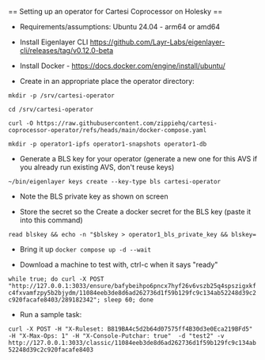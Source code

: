 == Setting up an operator for Cartesi Coprocessor on Holesky == 

* Requirements/assumptions: Ubuntu 24.04 - arm64 or amd64
* Install Eigenlayer CLI https://github.com/Layr-Labs/eigenlayer-cli/releases/tag/v0.12.0-beta
* Install Docker - https://docs.docker.com/engine/install/ubuntu/

* Create in an appropriate place the operator directory:

```mkdir -p /srv/cartesi-operator```

```cd /srv/cartesi-operator```

```curl -O https://raw.githubusercontent.com/zippiehq/cartesi-coprocessor-operator/refs/heads/main/docker-compose.yaml```

```mkdir -p operator1-ipfs operator1-snapshots operator1-db```

* Generate a BLS key for your operator (generate a new one for this AVS if you already run existing AVS, don't reuse keys)

```~/bin/eigenlayer keys create --key-type bls cartesi-operator```

- Note the BLS private key as shown on screen

* Store the secret so the Create a docker secret for the BLS key (paste it into this command)

```read blskey && echo -n "$blskey > operator1_bls_private_key && blskey=```
 
* Bring it up
```docker compose up -d --wait```

* Download a machine to test with, ctrl-c when it says "ready"

```while true; do curl -X POST "http://127.0.0.1:3033/ensure/bafybeihpo6pncx7hyf26v6vszb25q4spszigxkfc4fxvamfzpy5b2bjydm/11084eeb3de8d6ad262736d1f59b129fc9c134ab52248d39c2c920facafe8403/289182342"; sleep 60; done```

* Run a sample task:

```curl -X POST -H "X-Ruleset: B819BA4c5d2b64d07575ff4B30d3e0Eca219BFd5" -H "X-Max-Ops: 1" -H "X-Console-Putchar: true"  -d "test2" -v http://127.0.0.1:3033/classic/11084eeb3de8d6ad262736d1f59b129fc9c134ab52248d39c2c920facafe8403```